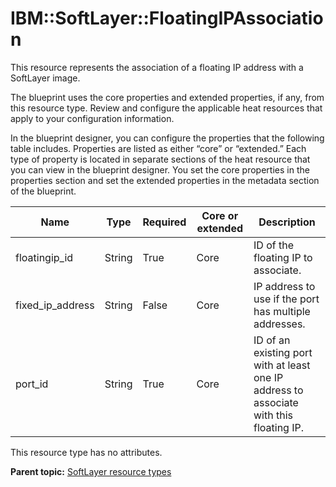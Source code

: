 # IBM::SoftLayer::FloatingIPAssociation

This resource represents the association of a floating IP address with a SoftLayer image.

The blueprint uses the core properties and extended properties, if any, from this resource type. Review and configure the applicable heat resources that apply to your configuration information.

In the blueprint designer, you can configure the properties that the following table includes. Properties are listed as either “core” or “extended.” Each type of property is located in separate sections of the heat resource that you can view in the blueprint designer. You set the core properties in the properties section and set the extended properties in the metadata section of the blueprint.

|Name|Type|Required|Core or extended|Description|
|----|----|--------|----------------|-----------|
|floatingip\_id|String|True|Core|ID of the floating IP to associate.|
|fixed\_ip\_address|String|False|Core|IP address to use if the port has multiple addresses.|
|port\_id|String|True|Core|ID of an existing port with at least one IP address to associate with this floating IP.|

This resource type has no attributes.

**Parent topic:** [SoftLayer resource types](../../com.edt.heat.reference.doc/topics/ref_heat_types_sl_ov.md)


